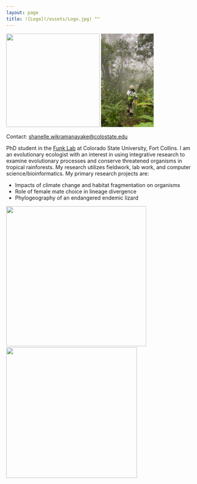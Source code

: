 ```yaml
---
layout: page
title: ![Logo](/assets/Logo.jpg) ""
---
```


<img src="/assets/Field_pic2.jpg"  width="250" height="250"> <img src="assets/Research/Fieldpic4.jpeg"  height="250"> 

Contact: shanelle.wikramanayake@colostate.edu

PhD student in the [Funk Lab](https://sites.google.com/view/funklab/home?authuser=0) at Colorado State University, Fort Collins. 
I am an evolutionary ecologist with an interest in using integrative research to examine evolutionary processes and conserve threatened organisms in tropical rainforests. My research utilizes fieldwork, lab work, and computer science/bioinformatics. 
My primary research projects are: 

* Impacts of climate change and habitat fragmentation on organisms
* Role of female mate choice in lineage divergence
* Phylogeography of an endangered endemic lizard 

<img src="/assets/Aspera.jpg"  width="375" height="375">  <img src="/assets/RETFHome.jpg"  width="350" height="350">

